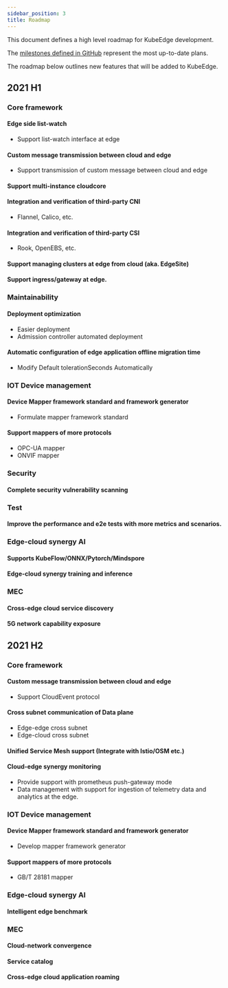 ```yaml
---
sidebar_position: 3
title: Roadmap
---
```

This document defines a high level roadmap for KubeEdge development.

The [milestones defined in GitHub](https://github.com/kubeedge/kubeedge/milestones) represent the most up-to-date plans.

The roadmap below outlines new features that will be added to KubeEdge.

## 2021 H1

### Core framework

#### Edge side list-watch
- Support list-watch interface at edge

#### Custom message transmission between cloud and edge
- Support transmission of custom message between cloud and edge

#### Support multi-instance cloudcore

#### Integration and verification of third-party CNI
- Flannel, Calico, etc.

#### Integration and verification of third-party CSI
- Rook, OpenEBS, etc.

#### Support managing clusters at edge from cloud (aka. EdgeSite)

#### Support ingress/gateway at edge.

### Maintainability

#### Deployment optimization
- Easier deployment
- Admission controller automated deployment

#### Automatic configuration of edge application offline migration time
- Modify Default tolerationSeconds Automatically

### IOT Device management

#### Device Mapper framework standard and framework generator
- Formulate mapper framework standard

#### Support mappers of more protocols
- OPC-UA mapper
- ONVIF mapper

### Security

#### Complete security vulnerability scanning


### Test

#### Improve the performance and e2e tests with more metrics and scenarios.


### Edge-cloud synergy AI

#### Supports KubeFlow/ONNX/Pytorch/Mindspore

#### Edge-cloud synergy training and inference


### MEC

#### Cross-edge cloud service discovery

#### 5G network capability exposure


## 2021 H2

### Core framework

#### Custom message transmission between cloud and edge
- Support CloudEvent protocol

#### Cross subnet communication of Data plane 
- Edge-edge cross subnet 
- Edge-cloud cross subnet

#### Unified Service Mesh support (Integrate with Istio/OSM etc.)

#### Cloud-edge synergy monitoring
- Provide support with prometheus push-gateway mode
- Data management with support for ingestion of telemetry data and analytics at the edge.

### IOT Device management

#### Device Mapper framework standard and framework generator
- Develop mapper framework generator

#### Support mappers of more protocols
- GB/T 28181 mapper

### Edge-cloud synergy AI

#### Intelligent edge benchmark


### MEC

#### Cloud-network convergence

#### Service catalog

#### Cross-edge cloud application roaming